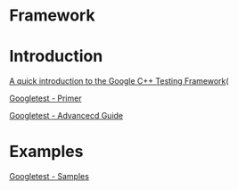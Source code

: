 # Framework

# Introduction
[A quick introduction to the Google C++ Testing Framework](http://www.ibm.com/developerworks/aix/library/au-googletestingframework.html)(

[Googletest - Primer](../lib/googletest/googletest/docs/Primer.md)

[Googletest - Advancecd Guide](../lib/googletest/googletest/docs/AdvancedGuide.md)

# Examples

[Googletest - Samples](../lib/googletest/googletest/docs/Samples.md)
